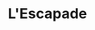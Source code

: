 ---
title: "L'Escapade"
url: /la-chapelle-saint-luc/lescapade-boulevard-de-louest/
shop: centre commercial
---